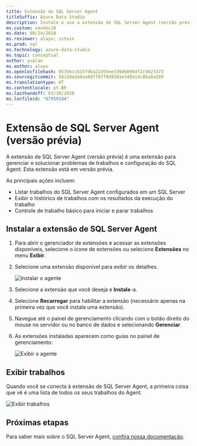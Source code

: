 ```yaml
---
title: Extensão de SQL Server Agent
titleSuffix: Azure Data Studio
description: Instale e use a extensão de SQL Server Agent (versão prévia) para o Azure Data Studio
ms.custom: seodec18
ms.date: 09/24/2018
ms.reviewer: alayu; sstein
ms.prod: sql
ms.technology: azure-data-studio
ms.topic: conceptual
author: yualan
ms.author: alayu
ms.openlocfilehash: 05356cc815fdba22d55ee339d60994f2c9423373
ms.sourcegitcommit: 58158eda0aa0d7f87f9d958ae349a14c0ba8a209
ms.translationtype: HT
ms.contentlocale: pt-BR
ms.lasthandoff: 03/30/2020
ms.locfileid: "67959184"
---
```

# <a name="sql-server-agent-extension-preview"></a>Extensão de SQL Server Agent (versão prévia)

A extensão de SQL Server Agent (versão prévia) é uma extensão para gerenciar e solucionar problemas de trabalhos e configuração do SQL Agent. Esta extensão está em versão prévia.

As principais ações incluem:
- Listar trabalhos do SQL Server Agent configurados em um SQL Server
- Exibir o histórico de trabalhos com os resultados da execução do trabalho
- Controle de trabalho básico para iniciar e parar trabalhos

## <a name="install-the-sql-server-agent-extension"></a>Instalar a extensão de SQL Server Agent

1. Para abrir o gerenciador de extensões e acessar as extensões disponíveis, selecione o ícone de extensões ou selecione **Extensões** no menu **Exibir**.
2. Selecione uma extensão disponível para exibir os detalhes.

   ![Instalar o agente](media/extensions/sql-server-agent-extension/install-sql-agent.png)

1. Selecione a extensão que você deseja e **Instale**-a.
2. Selecione **Recarregar** para habilitar a extensão (necessário apenas na primeira vez que você instala uma extensão).
1. Navegue até o painel de gerenciamento clicando com o botão direito do mouse no servidor ou no banco de dados e selecionando **Gerenciar**.
2. As extensões instaladas aparecem como guias no painel de gerenciamento:

   ![Exibir o agente](media/extensions/sql-server-agent-extension/view-sql-agent.png)

## <a name="view-jobs"></a>Exibir trabalhos

Quando você se conecta à extensão de SQL Server Agent, a primeira coisa que vê é uma lista de todos os seus trabalhos do Agent.

   ![Exibir trabalhos](media/extensions/sql-server-agent-extension/job-view.png)

## <a name="next-steps"></a>Próximas etapas

Para saber mais sobre o SQL Server Agent, [confira nossa documentação](https://docs.microsoft.com/sql/ssms/agent/sql-server-agent?view=sql-server-2017).


